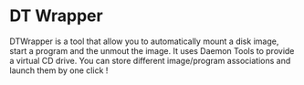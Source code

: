 # DT Wrapper
DTWrapper is a tool that allow you to automatically mount a disk image, start a program and the unmout the image.
It uses Daemon Tools to provide a virtual CD drive.
You can store different image/program associations and launch them by one click !